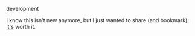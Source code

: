 development

I know this isn't new anymore, but I just wanted to share (and bookmark);  
[it's](http://jury.me/blog/2013/4/2/thriving-in-an-app-store-world) worth it.